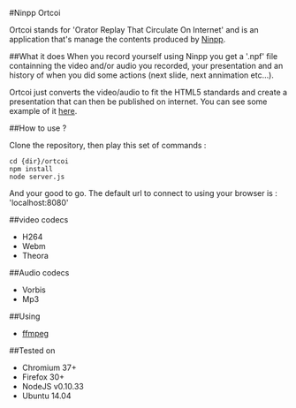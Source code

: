 #Ninpp Ortcoi

Ortcoi stands for 'Orator Replay That Circulate On Internet' and is an application that's manage the contents produced by [Ninpp](https://github.com/neoPix/ninpp).

##What it does
When you record yourself using Ninpp you get a '.npf' file containning the video and/or audio you recorded, your presentation and an history of when you did some actions (next slide, next annimation etc...).

Ortcoi just converts the video/audio to fit the HTML5 standards and create a presentation that can then be published on internet. You can see some example of it [here](http://ninpp.balandavid.com/Ortcoi/demo).

##How to use ?

Clone the repository, then play this set of commands :

`````
cd {dir}/ortcoi
npm install
node server.js
`````
And your good to go. The default url to connect to using your browser is : 'localhost:8080'

##video codecs

* H264
* Webm
* Theora

##Audio codecs

* Vorbis
* Mp3

##Using
* [ffmpeg](http://ffmpeg.org/legal.html)

##Tested on

* Chromium 37+
* Firefox 30+
* NodeJS v0.10.33
* Ubuntu 14.04